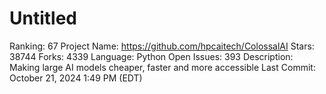 # Untitled

Ranking: 67
Project Name: https://github.com/hpcaitech/ColossalAI
Stars: 38744
Forks: 4339
Language: Python
Open Issues: 393
Description: Making large AI models cheaper, faster and more accessible
Last Commit: October 21, 2024 1:49 PM (EDT)